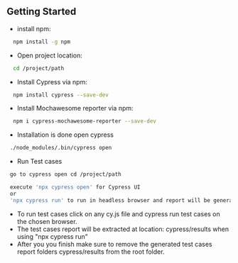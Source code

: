 ## Getting Started
* install npm:
```sh
  npm install -g npm
```
* Open project location:
```sh
  cd /project/path
```
* Install Cypress via npm:
```sh
  npm install cypress --save-dev
```
* Install Mochawesome reporter via npm:
```sh
  npm i cypress-mochawesome-reporter --save-dev
```
* Installation is done open cypress
```sh
 ./node_modules/.bin/cypress open
```
* Run Test cases
```sh
 go to cypress open cd /project/path
 ```
 ```sh
  execute 'npx cypress open' for Cypress UI 
  or  
  'npx cypress run' to run in headless browser and report will be generated under cypress/results
 ```
* To run test cases click on any cy.js file and cypress run test cases on the chosen browser.
* The test cases report will be extracted at location: cypress/results when using "npx cypress run"
* After you you finish make sure to remove the generated test cases report folders cypress/results from the root folder.
